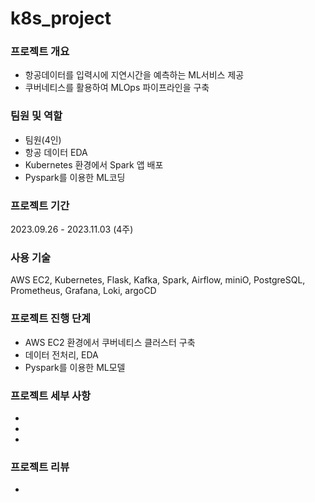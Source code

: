 # k8s_project
### 프로젝트 개요
- 항공데이터를 입력시에 지연시간을 예측하는 ML서비스 제공
- 쿠버네티스를 활용하여 MLOps 파이프라인을 구축

### 팀원 및 역할
- 팀원(4인)
- 항공 데이터 EDA
- Kubernetes 환경에서 Spark 앱 배포
- Pyspark를 이용한 ML코딩

### 프로젝트 기간
2023.09.26 - 2023.11.03 (4주)

### 사용 기술
AWS EC2, Kubernetes, Flask, Kafka, Spark, Airflow, miniO, PostgreSQL, 
Prometheus, Grafana, Loki, argoCD

### 프로젝트 진행 단계
- AWS EC2 환경에서 쿠버네티스 클러스터 구축
- 데이터 전처리, EDA
- Pyspark를 이용한 ML모델 

### 프로젝트 세부 사항
-
-
-

### 프로젝트 리뷰
- 
